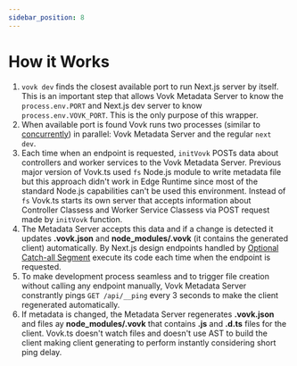 ```yaml
---
sidebar_position: 8
---
```


# How it Works

1. `vovk dev` finds the closest available port to run Next.js server by itself. This is an important step that allows Vovk Metadata Server to know the `process.env.PORT` and Next.js dev server to know  `process.env.VOVK_PORT`. This is the only purpose of this wrapper.
1. When available port is found Vovk runs two processes (similar to [concurrently](https://www.npmjs.com/package/concurrently)) in parallel: Vovk Metadata Server and the regular `next dev`.
1. Each time when an endpoint is requested, `initVovk` POSTs data about controllers and worker services to the Vovk Metadata Server. Previous major version of Vovk.ts used `fs` Node.js module to write metadata file but this approach didn't work in Edge Runtime since most of the standard Node.js capabilities can't be used this environment. Instead of `fs` Vovk.ts starts its own server that accepts information about Controller Classess and Worker Service Classess via POST request made by `initVovk` function.
1. The Metadata Server accepts this data and if a change is detected it updates **.vovk.json** and **node_modules/.vovk** (it contains the generated client) automatically. By Next.js design endpoints handled by [Optional Catch-all Segment](https://nextjs.org/docs/pages/building-your-application/routing/dynamic-routes#optional-catch-all-segments) execute its code each time when the endpoint is requested.
1. To make development process seamless and to trigger file creation without calling any endpoint manually, Vovk Metadata Server constrantly pings `GET /api/__ping` every 3 seconds to make the client regenerated automatically.
1. If metadata is changed, the Metadata Server regenerates **.vovk.json** and files ay **node_modules/.vovk** that contains **.js** and **.d.ts** files for the client. Vovk.ts doesn't watch files and doesn't use AST to build the client making client generating to perform instantly considering short ping delay.